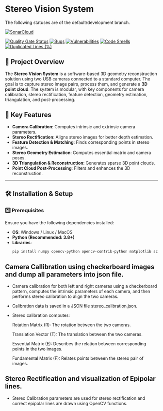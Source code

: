 # Stereo Vision System

The following statuses are of the default/development branch.

[![SonarCloud](https://sonarcloud.io/images/project_badges/sonarcloud-black.svg)](https://sonarcloud.io/summary/new_code?id=Hassannawazish_weather_station)

[![Quality Gate Status](https://sonarcloud.io/api/project_badges/measure?project=Hassannawazish_weather_station&metric=alert_status&token=39aea2bcd9ae5532c0b1a839ac6287063f647b14)](https://sonarcloud.io/summary/new_code?id=Hassannawazish_weather_station) 
[![Bugs](https://sonarcloud.io/api/project_badges/measure?project=Hassannawazish_weather_station&metric=bugs&token=39aea2bcd9ae5532c0b1a839ac6287063f647b14)](https://sonarcloud.io/summary/new_code?id=Hassannawazish_weather_station) 
[![Vulnerabilities](https://sonarcloud.io/api/project_badges/measure?project=Hassannawazish_weather_station&metric=vulnerabilities&token=39aea2bcd9ae5532c0b1a839ac6287063f647b14)](https://sonarcloud.io/summary/new_code?id=Hassannawazish_weather_station) 
[![Code Smells](https://sonarcloud.io/api/project_badges/measure?project=Hassannawazish_weather_station&metric=code_smells&token=39aea2bcd9ae5532c0b1a839ac6287063f647b14)](https://sonarcloud.io/summary/new_code?id=Hassannawazish_weather_station) 
[![Duplicated Lines (%)](https://sonarcloud.io/api/project_badges/measure?project=Hassannawazish_weather_station&metric=duplicated_lines_density&token=39aea2bcd9ae5532c0b1a839ac6287063f647b14)](https://sonarcloud.io/summary/new_code?id=Hassannawazish_weather_station)

## 📌 Project Overview

The **Stereo Vision System** is a software-based 3D geometry reconstruction solution using two USB cameras connected to a standard computer. The goal is to capture stereo image pairs, process them, and generate a **3D point cloud**. The system is modular, with key components for camera calibration, stereo rectification, feature detection, geometry estimation, triangulation, and post-processing.

## 🎯 Key Features

- **Camera Calibration**: Computes intrinsic and extrinsic camera parameters.
- **Stereo Rectification**: Aligns stereo images for better depth estimation.
- **Feature Detection & Matching**: Finds corresponding points in stereo images.
- **Stereo Geometry Estimation**: Computes essential matrix and camera poses.
- **3D Triangulation & Reconstruction**: Generates sparse 3D point clouds.
- **Point Cloud Post-Processing**: Filters and enhances the 3D reconstruction.

---

## 🛠 Installation & Setup

### **1️⃣ Prerequisites**
Ensure you have the following dependencies installed:

- **OS**: Windows / Linux / MacOS
- **Python (Recommended: 3.8+)**
- **Libraries**:
  ```bash
  pip install numpy opencv-python opencv-contrib-python matplotlib scipy scikit-image

## Camera Callibration using checkerboard images and dump all parameters into json file.
- Camera calibration for both left and right cameras using a checkerboard pattern, computes the intrinsic parameters of each camera, and then performs stereo calibration to align the two cameras.
- Calibration data is saved in a JSON file stereo_calibration.json.
- Stereo calibration computes:

    Rotation Matrix (R): The rotation between the two cameras.

    Translation Vector (T): The translation between the two cameras.

    Essential Matrix (E): Describes the relation between corresponding points in the two images.

    Fundamental Matrix (F): Relates points between the stereo pair of images.

## Stereo Rectification and visualization of Epipolar lines.
- Stereo Calibration parameters are used for stereo rectification and correct epipolar lines are drawn using OpenCV functions.

